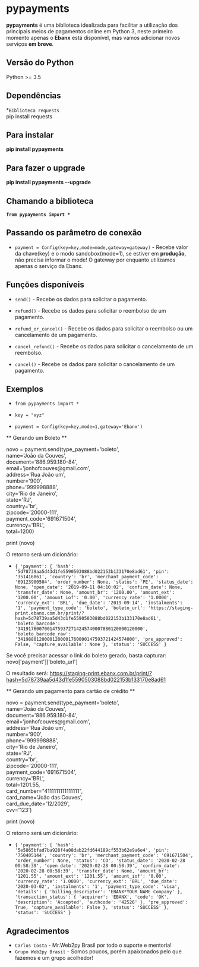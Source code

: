 # pypayments

**pypayments** é uma biblioteca idealizada para facilitar a utilização dos principais meios de pagamentos online em Python 3, neste primeiro momento apenas o **Ebanx** está disponível, mas vamos adicionar novos serviços **em breve**.

## Versão do Python

Python >= 3.5

## Dependências

*`Biblioteca requests` <br/>
pip install requests

## Para instalar

**pip install pypayments**

## Para fazer o upgrade

**pip install pypayments --upgrade**

## Chamando a biblioteca

**`from pypayments import *`**

## Passando os parâmetro de conexão

* `payment = Config(key=key,mode=mode,gateway=gateway)` - Recebe valor da chave(key) e o modo sandobox(mode=1), se estiver em **produção**, não precisa informar o mode! O gateway por enquanto utilizamos apenas o serviço da Ebanx.

## Funções disponíveis

* `send()` - Recebe os dados para solicitar o pagamento.

* `refund()` - Recebe os dados para solicitar o reembolso de um pagamento.

* `refund_or_cancel()` - Recebe os dados para solicitar o reembolso ou um cancelamento de um pagamento.

* `cancel_refund()` - Recebe os dados para solicitar o cancelamento de um reembolso.

* `cancel()` - Recebe os dados para solicitar o cancelamento de um pagamento.

## Exemplos

* `from pypayments import *`

* `key = "xyz"`

* `payment = Config(key=key,mode=1,gateway='Ebanx')`

** Gerando um Boleto **

<p>
novo = payment.send(type_payment='boleto',<br />
                    name='João da Couves', <br />
                    document='886.959.180-84',<br />
                    email='jonhofcouves@gmail.com', <br />
                    address='Rua João um', <br />
                    number='900', <br />
                    phone='999998888',<br />
                    city='Rio de Janeiro',<br />
                    state='RJ',<br />
                    country='br',<br />
                    zipcode='20000-111',<br />
                    payment_code='691671504',<br />
                    currency='BRL',<br />
                    total=1200)<br />

print (novo)

</p>

O retorno será um dicionário:

* `{
  'payment': {
    'hash': '5d78739aa5d43d1fe5590503088bd022153b133170e8ad61',
    'pin': '351416861',
    'country': 'br',
    'merchant_payment_code': '69123900504',
    'order_number': None,
    'status': 'PE',
    'status_date': None,
    'open_date': '2019-09-11 04:10:02',
    'confirm_date': None,
    'transfer_date': None,
    'amount_br': '1200.00',
    'amount_ext': '1200.00',
    'amount_iof': '0.00',
    'currency_rate': '1.0000',
    'currency_ext': 'BRL',
    'due_date': '2019-09-14',
    'instalments': '1',
    'payment_type_code': 'boleto',
    'boleto_url': 'https://staging-print.ebanx.com.br/print/?hash=5d78739aa5d43d1fe5590503088bd022153b133170e8ad61',
    'boleto_barcode': '34191760070014759372714245740007880120000120000',
    'boleto_barcode_raw': '34198801200001200001760000147593721424574000',
    'pre_approved': False,
    'capture_available': None
  },
  'status': 'SUCCESS'
}`

Se você precisar acessar o link do boleto gerado, basta capturar: novo['payment']['boleto_url']

O resultado será: https://staging-print.ebanx.com.br/print/?hash=5d78739aa5d43d1fe5590503088bd022153b133170e8ad61

** Gerando um pagamento para cartão de crédito **

<p>
novo = payment.send(type_payment='boleto',<br />
                    name='João da Couves', <br />
                    document='886.959.180-84',<br />
                    email='jonhofcouves@gmail.com', <br />
                    address='Rua João um', <br />
                    number='900', <br />
                    phone='999998888',<br />
                    city='Rio de Janeiro',<br />
                    state='RJ',<br />
                    country='br',<br />
                    zipcode='20000-111',<br />
                    payment_code='691671504',<br />
                    currency='BRL',<br />
                    total=1201.55,<br />
                    card_number="4111111111111111",<br />
                    card_name='João das Couves',<br />
                    card_due_date='12/2029',<br />
                    cvv='123')

print (novo)

</p>

O retorno será um dicionário:

* `{
  'payment': {
    'hash': '5e5865bfad7ba928f4a08dab22fd644189cf553b62e9a6e4',
    'pin': '750405144',
    'country': 'br',
    'merchant_payment_code': '691671504',
    'order_number': None,
    'status': 'CO',
    'status_date': '2020-02-28 00:58:39',
    'open_date': '2020-02-28 00:58:39',
    'confirm_date': '2020-02-28 00:58:39',
    'transfer_date': None,
    'amount_br': '1201.55',
    'amount_ext': '1201.55',
    'amount_iof': '0.00',
    'currency_rate': '1.0000',
    'currency_ext': 'BRL',
    'due_date': '2020-03-02',
    'instalments': '1',
    'payment_type_code': 'visa',
    'details': {
      'billing_descriptor': 'EBANX*YOUR NAME Company'
    },
    'transaction_status': {
      'acquirer': 'EBANX',
      'code': 'OK',
      'description': 'Accepted',
      'authcode': '42526'
    },
    'pre_approved': True,
    'capture_available': False
  },
  'status': 'SUCCESS'
},
  'status': 'SUCCESS'
}`

## Agradecimentos

* `Carlos Costa` - Mr.Web2py Brasil por todo o suporte e mentoria!
* `Grupo Web2py Brasil` - Somos poucos, porém apaixonados pelo que fazemos e um grupo acolhedor! 
